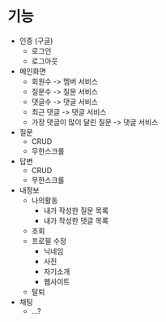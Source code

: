 # 기능

- 인증 (구글)
    - 로그인
    - 로그아웃
- 메인화면
    - 회원수 -> 멤버 서비스
    - 질문수 -> 질문 서비스
    - 댓글수 -> 댓글 서비스
    - 최근 댓글 -> 댓글 서비스
    - 가장 댓글이 많이 달린 질문 -> 댓글 서비스
- 질문
    - CRUD
    - 무한스크롤
- 답변
    - CRUD
    - 무한스크롤
- 내정보
    - 나의활동
        - 내가 작성한 질문 목록
        - 내가 작성한 댓글 목록
    - 조회
    - 프로필 수정
        - 닉네임
        - 사진
        - 자기소개
        - 웹사이트
    - 탈퇴
- 채팅
    - ...?